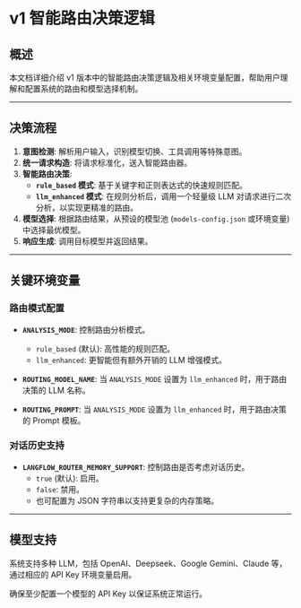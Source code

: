 # v1 智能路由决策逻辑

## 概述
本文档详细介绍 v1 版本中的智能路由决策逻辑及相关环境变量配置，帮助用户理解和配置系统的路由和模型选择机制。

---

## 决策流程
1.  **意图检测**: 解析用户输入，识别模型切换、工具调用等特殊意图。
2.  **统一请求构造**: 将请求标准化，送入智能路由器。
3.  **智能路由决策**:
    - **`rule_based` 模式**: 基于关键字和正则表达式的快速规则匹配。
    - **`llm_enhanced` 模式**: 在规则分析后，调用一个轻量级 LLM 对请求进行二次分析，以实现更精准的路由。
4.  **模型选择**: 根据路由结果，从预设的模型池 (`models-config.json` 或环境变量) 中选择最优模型。
5.  **响应生成**: 调用目标模型并返回结果。

---

## 关键环境变量

### 路由模式配置
- **`ANALYSIS_MODE`**: 控制路由分析模式。
  - `rule_based` (默认): 高性能的规则匹配。
  - `llm_enhanced`: 更智能但有额外开销的 LLM 增强模式。

- **`ROUTING_MODEL_NAME`**: 当 `ANALYSIS_MODE` 设置为 `llm_enhanced` 时，用于路由决策的 LLM 名称。

- **`ROUTING_PROMPT`**: 当 `ANALYSIS_MODE` 设置为 `llm_enhanced` 时，用于路由决策的 Prompt 模板。

### 对话历史支持
- **`LANGFLOW_ROUTER_MEMORY_SUPPORT`**: 控制路由是否考虑对话历史。
  - `true` (默认): 启用。
  - `false`: 禁用。
  - 也可配置为 JSON 字符串以支持更复杂的内存策略。

---

## 模型支持
系统支持多种 LLM，包括 OpenAI、Deepseek、Google Gemini、Claude 等，通过相应的 API Key 环境变量启用。

确保至少配置一个模型的 API Key 以保证系统正常运行。